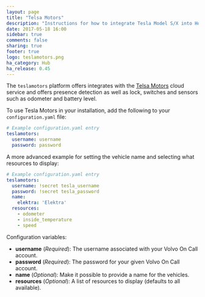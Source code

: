 ```yaml
---
layout: page
title: "Telsa Motors"
description: "Instructions for how to integrate Tesla Model S/X into Home Assistant."
date: 2017-05-18 16:00
sidebar: true
comments: false
sharing: true
footer: true
logo: teslamotors.png
ha_category: Hub
ha_release: 0.45
---
```



The `teslamotors` platform offers integrates with the [Telsa Motors](http://www.tesla.com) cloud service and offers presence detection as well as lock, switches and sensors such as odometer and battery level.

To use Tesla Motors in your installation, add the following to your `configuration.yaml` file:

```yaml
# Example configuration.yaml entry
teslamotors:
  username: username
  password: password
```

A more advanced example for setting the vehicle name and selecting what resources to display:

```yaml
# Example configuration.yaml entry
teslamotors:
  username: !secret tesla_username
  password: !secret tesla_password
  name:
    elektra: 'Elektra'
  resources:
    - odometer
    - inside_temperature
    - speed
```

Configuration variables:

- **username** (*Required*): The username associated with your Volvo On Call account.
- **password** (*Required*): The password for your given Volvo On Call account.
- **name** (*Optional*): Make it possible to provide a name for the vehicles.
- **resources** (*Optional*): A list of resources to display (defaults to all available).

